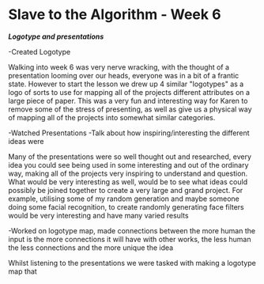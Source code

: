 # Slave to the Algorithm - Week 6

__*Logotype and presentations*__

-Created Logotype

Walking into week 6 was very nerve wracking, with the thought of a presentation looming over our heads, everyone was in a bit of a frantic state. However to start the lesson we drew up 4 similar "logotypes" as a logo of sorts to use for mapping all of the projects different attributes on a large piece of paper. This was a very fun and interesting way for Karen to remove some of the stress of presenting, as well as give us a physical way of mapping all of the projects into somewhat similar categories.

-Watched Presentations
  -Talk about how inspiring/interesting the different ideas were

Many of the presentations were so well thought out and researched, every idea you could see being used in some interesting and out of the ordinary way, making all of the projects very inspiring to understand and question. What would be very interesting as well, would be to see what ideas could possibly be joined together to create a very large and grand project. For example, utilising some of my random generation and maybe someone doing some facial recognition, to create randomly generating face filters would be very interesting and have many varied results

-Worked on logotype map, made connections between the more human the input is the more connections it will have with other works, the less human the less connections and the more unique the idea

Whilst listening to the presentations we were tasked with making a logotype map that 
